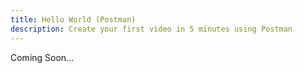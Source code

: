 ```yaml
---
title: Hello World (Postman)
description: Create your first video in 5 minutes using Postman
---
```


Coming Soon...
